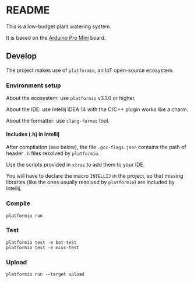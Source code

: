 # README

This is a low-budget plant watering system.

It is based on the [Arduino Pro Mini](https://www.arduino.cc/en/Main/ArduinoBoardProMini) board.

## Develop

The project makes use of `platformio`, an IoT open-source ecosystem.

### Environment setup

About the ecosystem: use `platformio` v3.1.0 or higher.

About the IDE: use Intellij IDEA 14 with the C/C++ plugin works like a charm. 

About the formatter: use `clang-format` tool.

#### Includes (.h) in Intellij

After compilation (see below), the file `.gcc-flags.json` contains the path of header `.h` files resolved by `platformio`.

Use the scripts provided in `xtras` to add them to your IDE.

You will have to declare the macro `INTELLIJ` in the project, so that missing libraries (like the ones usually resolved by `platformio`) are included by Intellij.

### Compile

```
platformio run
```

### Test

```
platformio test -e bot-test
platformio test -e misc-test
```

### Upload

```
platformio run --target upload
```

